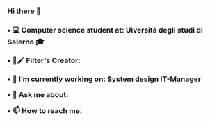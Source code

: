 <h3> Hi there 👋 <h3>



<p> • 💻 Computer science student at: Uiversità degli studi di Salerno 🎓 </p>

<p>• 📱🖌 Filter's Creator: </p>

<p> • 🔭 I’m currently working on: System design IT-Manager </p>

<p> • 💬 Ask me about: </p>

<p> • 📫 How to reach me: </p>



